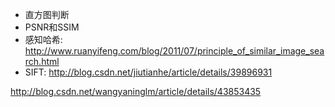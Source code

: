 - 直方图判断
- PSNR和SSIM
- 感知哈希: http://www.ruanyifeng.com/blog/2011/07/principle_of_similar_image_search.html
- SIFT: http://blog.csdn.net/jiutianhe/article/details/39896931

http://blog.csdn.net/wangyaninglm/article/details/43853435
